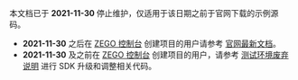 <div class="mk-warning">

本文档已于 **2021-11-30** 停止维护，仅适用于该日期之前于官网下载的示例源码。
- **2021-11-30** 之后在 [ZEGO 控制台](https://console.zego.im) 创建项目的用户请参考 [官网最新文档](!Sample_Code-Sample_Codes-DocsView)。
- **2021-11-30** 及之前在 [ZEGO 控制台](https://console.zego.im) 创建项目的用户，请参考 [测试环境废弃说明](!TestEnvSupersessionDesc-TestEnvSupersessionDesc-OldDocWithTestEnv) 进行 SDK 升级和调整相关代码。

</div>
